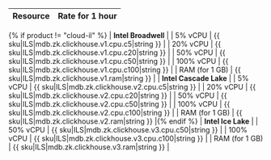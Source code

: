 | Resource       | Rate for 1 hour                                    |
|----------------|----------------------------------------------------|
{% if product != "cloud-il" %}
| **Intel Broadwell**                                                 |
| 5% vCPU        | {{ sku|ILS|mdb.zk.clickhouse.v1.cpu.c5|string }}   |
| 20% vCPU       | {{ sku|ILS|mdb.zk.clickhouse.v1.cpu.c20|string }}  |
| 50% vCPU       | {{ sku|ILS|mdb.zk.clickhouse.v1.cpu.c50|string }}  |
| 100% vCPU      | {{ sku|ILS|mdb.zk.clickhouse.v1.cpu.c100|string }} |
| RAM (for 1 GB) | {{ sku|ILS|mdb.zk.clickhouse.v1.ram|string }}      |
| **Intel Cascade Lake**                                              |
| 5% vCPU        | {{ sku|ILS|mdb.zk.clickhouse.v2.cpu.c5|string }}   |
| 20% vCPU       | {{ sku|ILS|mdb.zk.clickhouse.v2.cpu.c20|string }}  |
| 50% vCPU       | {{ sku|ILS|mdb.zk.clickhouse.v2.cpu.c50|string }}  |
| 100% vCPU      | {{ sku|ILS|mdb.zk.clickhouse.v2.cpu.c100|string }} |
| RAM (for 1 GB) | {{ sku|ILS|mdb.zk.clickhouse.v2.ram|string }}      |{% endif %}
| **Intel Ice Lake**                                                  |
| 50% vCPU       | {{ sku|ILS|mdb.zk.clickhouse.v3.cpu.c50|string }}  |
| 100% vCPU      | {{ sku|ILS|mdb.zk.clickhouse.v3.cpu.c100|string }} |
| RAM (for 1 GB) | {{ sku|ILS|mdb.zk.clickhouse.v3.ram|string }}      |
